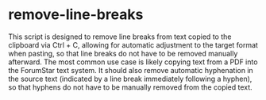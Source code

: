 # remove-line-breaks

This script is designed to remove line breaks from text copied to the clipboard via Ctrl + C, allowing for automatic adjustment to the target format when pasting, so that line breaks do not have to be removed manually afterward. The most common use case is likely copying text from a PDF into the ForumStar text system.
It should also remove automatic hyphenation in the source text (indicated by a line break immediately following a hyphen), so that hyphens do not have to be manually removed from the copied text.

